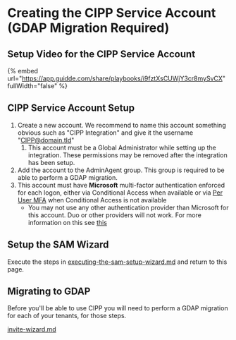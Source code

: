 # Creating the CIPP Service Account (GDAP Migration Required)

## Setup Video for the CIPP Service Account

{% embed url="https://app.guidde.com/share/playbooks/i9fztXsCUWjY3cr8mySvCX" fullWidth="false" %}

## CIPP Service Account Setup

1. Create a new account. We recommend to name this account something obvious such as "CIPP Integration" and give it the username "CIPP@domain.tld"
   1. This account must be a Global Administrator while setting up the integration. These permissions may be removed after the integration has been setup.
2. Add the account to the AdminAgent group. This group is required to be able to perform a GDAP migration.
3. This account must have **Microsoft** multi-factor authentication enforced for each logon, either via Conditional Access when available or via [Per User MFA](https://account.activedirectory.windowsazure.com/UserManagement/MultifactorVerification.aspx) when Conditional Access is not available
   * You may not use any other authentication provider than Microsoft for this account. Duo or other providers will not work. For more information on this see [this](https://learn.microsoft.com/en-us/partner-center/partner-security-requirements-mandating-mfa#supported-mfa-options)

## Setup the SAM Wizard

Execute the steps in [executing-the-sam-setup-wizard.md](executing-the-sam-setup-wizard.md "mention") and return to this page.

## Migrating to GDAP

Before you'll be able to use CIPP you will need to perform a GDAP migration for each of your tenants, for those steps.

[invite-wizard.md](../../user-documentation/gdap-migration/invite-wizard.md "mention")


